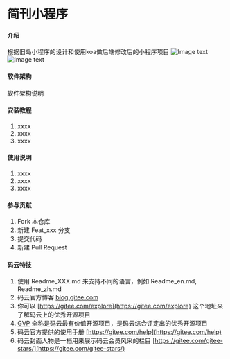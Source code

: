 # 简刊小程序

#### 介绍
根据旧岛小程序的设计和使用koa做后端修改后的小程序项目
![Image text](https://gitee.com/BruceLluo/img-folder/blob/master/%E7%AE%80%E5%88%8A%E5%BE%AE%E4%BF%A1%E5%B0%8F%E7%A8%8B%E5%BA%8F%E9%A6%96%E9%A1%B5.png)
![Image text](https://gitee.com/BruceLluo/img-folder/blob/master/%E7%AE%80%E5%88%8A%E5%BE%AE%E4%BF%A1%E5%B0%8F%E7%A8%8B%E5%BA%8F%E6%88%91%E7%9A%84%E5%96%9C%E6%AC%A2%E9%A1%B5%E9%9D%A2.png)

#### 软件架构
软件架构说明


#### 安装教程

1.  xxxx
2.  xxxx
3.  xxxx

#### 使用说明

1.  xxxx
2.  xxxx
3.  xxxx

#### 参与贡献

1.  Fork 本仓库
2.  新建 Feat_xxx 分支
3.  提交代码
4.  新建 Pull Request


#### 码云特技

1.  使用 Readme\_XXX.md 来支持不同的语言，例如 Readme\_en.md, Readme\_zh.md
2.  码云官方博客 [blog.gitee.com](https://blog.gitee.com)
3.  你可以 [https://gitee.com/explore](https://gitee.com/explore) 这个地址来了解码云上的优秀开源项目
4.  [GVP](https://gitee.com/gvp) 全称是码云最有价值开源项目，是码云综合评定出的优秀开源项目
5.  码云官方提供的使用手册 [https://gitee.com/help](https://gitee.com/help)
6.  码云封面人物是一档用来展示码云会员风采的栏目 [https://gitee.com/gitee-stars/](https://gitee.com/gitee-stars/)
